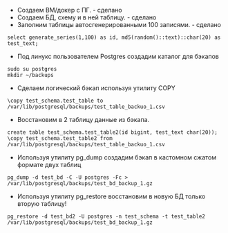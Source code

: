 * Создаем ВМ/докер c ПГ. - сделано
* Создаем БД, схему и в ней таблицу. - сделано
* Заполним таблицы автосгенерированными 100 записями. - сделано
```
select generate_series(1,100) as id, md5(random()::text)::char(20) as test_text;
```
* Под линукс пользователем Postgres создадим каталог для бэкапов
```
sudo su postgres
mkdir ~/backups
```
* Сделаем логический бэкап используя утилиту COPY
```
\copy test_schema.test_table to /var/lib/postgresql/backups/test_table_backuo_1.csv
```
* Восстановим в 2 таблицу данные из бэкапа.
```
create table test_schema.test_table2(id bigint, test_text char(20));
\copy test_schema.test_table2 from /var/lib/postgresql/backups/test_table_backuo_1.csv
```
* Используя утилиту pg_dump создадим бэкап в кастомном сжатом формате двух таблиц
```
pg_dump -d test_bd -C -U postgres -Fc >  /var/lib/postgresql/backups/test_bd_backup_1.gz
```
* Используя утилиту pg_restore восстановим в новую БД только вторую таблицу!
```
pg_restore -d test_bd2 -U postgres -n test_schema -t test_table2 /var/lib/postgresql/backups/test_bd_backup_1.gz
```
